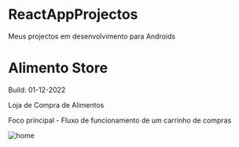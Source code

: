 # ReactAppProjectos
Meus projectos em desenvolvimento para Androids

# Alimento Store

Build: 01-12-2022

Loja de Compra de Alimentos

Foco principal - Fluxo de funcionamento de um carrinho de compras

![home](https://user-images.githubusercontent.com/112662247/205149648-41c6c49d-3ae1-4c9c-a543-0f2203eddcc9.jpeg)
